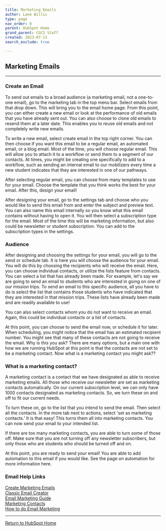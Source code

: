 ```yaml
---
title: Marketing Emails
author: Lane Willis
type: page
nav_order: 8
parent: HubSpot Home
grand_parent: CGCS Staff
created: 2023-07-13
search_exclude: true

---
```


## Marketing Emails

---

### Create an Email

To send out emails to a broad audience (a marketing email, not a one-to-one email), go to the marketing tab in the top menu bar. Select emails from that drop down. This will bring you to the email home page. From this point, you can either create a new email or look at the performance of old emails that you have already sent out. You can also choose to clone old emails to resend them at a later date. This enables you to reuse old emails and not completely write new emails.

To write a new email, select create email in the top right corner. You can then choose if you want this email to be a regular email, an automated email, or a blog email. Most of the time, you will choose regular email. This will allow you to attach it to a workflow or send them to a segment of our contacts. At times, you might be creating one specifically to add to a workflow, such as sending an internal email to our mobilizers every time a new student indicates that they are interested in one of our pathways.

After selecting regular email, you can choose from many templates to use for your email. Choose the template that you think works the best for your email. After this, design your email!

After designing your email, go to the settings tab and choose who you would like to send this email from and enter the subject and preview text. You can also name this email internally so you know what this email contains without having to open it. You will then select a subscription type for the email. Most of the time this will be marketing information, but also could be newsletter or student subscription. You can add to the subscription types in the settings.

### Audience

After designing and choosing the settings for your email, you will go to the send or schedule tab. It is here you will choose the audience for your email. You will do this by choosing the recipients who will receive the email. Here, you can choose individual contacts, or utilize the lists feature from contacts. You can select a list that has already been made. For example, let's say we are going to send an email to students who are interested in going on one of our mission trips. To send an email to this specific audience, all you have to do is select the list that contains those students who have indicated that they are interested in that mission trips. These lists have already been made and are readily available to use!

You can also select contacts whom you do not want to receive an email. Again, this could be individual contacts or a list of contacts.

At this point, you can choose to send the email now, or schedule it for later. When scheduling, you might notice that the email has an estimated recipient number. You might see that many of these contacts are not going to receive the email. Why is this you ask? There are many options, but a main one with how we are running HubSpot at this point is that the contacts are not set to be a marketing contact. Now what is a marketing contact you might ask??

### What is a marketing contact?

A marketing contact is a contact that we have designated as able to receive marketing emails. All those who receive our newsletter are set as marketing contacts automatically. On our current subscription level, we can only have 1000 contacts designated as marketing contacts. So, we turn these on and off to fit our current needs.

To turn these on, go to the list that you intend to send the email. Then select all the contacts. In the more tab next to actions, select 'set as marketing contacts.' It is that easy! This turns them all into marketing contacts. You can now send your email to your intended list.

If there are too many marketing contacts, you are able to turn some of those off. Make sure that you are not turning off any newsletter subscribers, but only those who are students who should be turned off and on.

At this point, you are ready to send your email! You are able to add automation to this email if you would like. See the page on automation for more information here.

### Email Help Links
[Create Marketing Emails](https://knowledge.hubspot.com/email/create-marketing-emails-in-the-drag-and-drop-email-editor)  
[Classic Email Creator](https://knowledge.hubspot.com/email/create-and-send-marketing-emails-with-the-updated-classic-editor)  
[Email Marketing Guide](https://blog.hubspot.com/marketing/email-marketing-guide)  
[Marketing Contacts](https://knowledge.hubspot.com/contacts/marketing-contacts)  
[How to do Email Marketing](https://blog.hubspot.com/customers/-how-to-do-email-marketing-with-hubspot)  

---

[Return to HubSpot Home](/cgcs-staff-information/hubspot/hubspot.html)